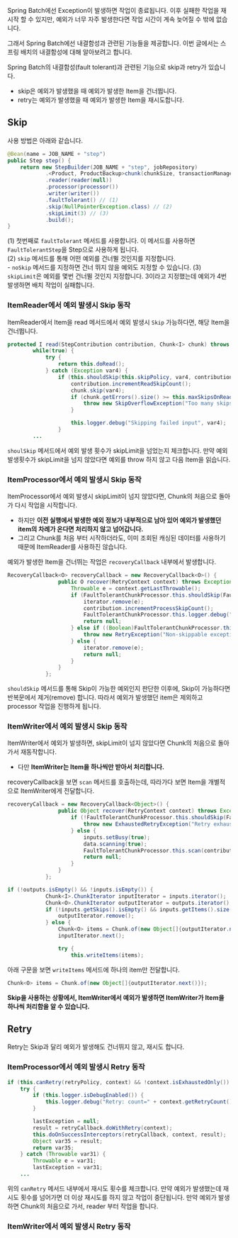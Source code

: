 Spring Batch에선 Exception이 발생하면 작업이 종료됩니다. 이후 실패한 작업을 재시작 할 수 있지만, 예외가 너무 자주 발생한다면 작업 시간이 계속 늦어질 수 밖에 없습니다. 

그래서 Spring Batch에선 내결함성과 관련된 기능들을 제공합니다. 이번 글에서는 스프링 배치의 내결함성에 대해 알아보려고 합니다.

Spring Batch의 내결함성(fault tolerant)과 관련된 기능으로 skip과 retry가 있습니다.
- skip은 예외가 발생했을 때 예외가 발생한 Item을 건너뜁니다. 
- retry는 예외가 발생했을 때 예외가 발생한 Item을 재시도합니다. 

## Skip 

사용 방법은 아래와 같습니다. 
```java
@Bean(name = JOB_NAME + "step")
public Step step() {
    return new StepBuilder(JOB_NAME + "step", jobRepository)
            .<Product, ProductBackup>chunk(chunkSize, transactionManager)
            .reader(reader(null))
            .processor(processor())
            .writer(writer())
            .faultTolerant() // (1)
            .skip(NullPointerException.class) // (2)
            .skipLimit(3) // (3)
            .build();
}
```
(1) 첫번째로 ```faultTolerant``` 메서드를 사용합니다. 이 메서드를 사용하면 ```FaultTolerantStep```을 Step으로 사용하게 됩니다.   
(2) ```skip``` 메서드를 통해 어떤 예외를 건너뛸 것인지를 지정합니다.   
    - ```noSkip``` 메서드를 지정하면 건너 뛰지 않을 예외도 지정할 수 있습니다.
(3) ```skipLimit```은 예외를 몇번 건너뛸 것인지 지정합니다. 3이라고 지정했는데 예외가 4번 발생하면 배치 작업이 실패합니다. 

### ItemReader에서 예외 발생시 Skip 동작 

ItemReader에서 Item을 read 메서드에서 예외 발생시 ```Skip``` 가능하다면, 해당 Item을 건너뜁니다. 

```java
protected I read(StepContribution contribution, Chunk<I> chunk) throws Exception {
        while(true) {
            try {
                return this.doRead();
            } catch (Exception var4) {
                if (this.shouldSkip(this.skipPolicy, var4, contribution.getStepSkipCount())) {
                    contribution.incrementReadSkipCount();
                    chunk.skip(var4);
                    if (chunk.getErrors().size() >= this.maxSkipsOnRead) {
                        throw new SkipOverflowException("Too many skips on read");
                    }

                    this.logger.debug("Skipping failed input", var4);
                }
        ...
```
```shoulSkip``` 메서드에서 예외 발생 횟수가 skipLimit을 넘었는지 체크합니다. 만약 예외 발생횟수가 skipLimit을 넘지 않았다면 예외를 throw 하지 않고 다음 Item을 읽습니다. 

### ItemProcessor에서 예외 발생시 Skip 동작 

ItemProcessor에서 예외 발생시 skipLimit이 넘지 않았다면, Chunk의 처음으로 돌아가 다시 작업을 시작합니다. 
- 하지만 **이전 실행에서 발생한 예외 정보가 내부적으로 남아 있어 예외가 발생했던 item의 차례가 온다면 처리하지 않고 넘어갑니다.**
- 그리고 Chunk를 처음 부터 시작하더라도, 이미 조회된 캐싱된 데이터를 사용하기 때문에 ItemReader를 사용하진 않습니다.

예외가 발생한 Item을 건너뛰는 작업은 ```recoveryCallback``` 내부에서 발생합니다. 
```java
RecoveryCallback<O> recoveryCallback = new RecoveryCallback<O>() {
                public O recover(RetryContext context) throws Exception {
                    Throwable e = context.getLastThrowable();
                    if (FaultTolerantChunkProcessor.this.shouldSkip(FaultTolerantChunkProcessor.this.itemProcessSkipPolicy, e, contribution.getStepSkipCount())) {
                        iterator.remove(e);
                        contribution.incrementProcessSkipCount();
                        FaultTolerantChunkProcessor.this.logger.debug("Skipping after failed process", e);
                        return null;
                    } else if ((Boolean)FaultTolerantChunkProcessor.this.rollbackClassifier.classify(e)) {
                        throw new RetryException("Non-skippable exception in recoverer while processing", e);
                    } else {
                        iterator.remove(e);
                        return null;
                    }
                }
            };
```

```shouldSkip``` 메서드를 통해 Skip이 가능한 예외인지 판단한 이후에, Skip이 가능하다면 반복문에서 제거(remove) 합니다. 
따라서 예외가 발생했던 item은 제외하고 processor 작업을 진행하게 됩니다. 

### ItemWriter에서 예외 발생시 Skip 동작

ItemWriter에서 예외가 발생하면, skipLimit이 넘지 않았다면 Chunk의 처음으로 돌아가서 재동작합니다. 
- 다만 **ItemWriter는 Item을 하나씩만 받아서 처리합니다.** 

recoveryCallback을 보면 ```scan``` 메서드를 호출하는데, 따라가다 보면 Item을 개별적으로 ItemWriter에게 전달합니다. 
```java
recoveryCallback = new RecoveryCallback<Object>() {
                public Object recover(RetryContext context) throws Exception {
                    if (!FaultTolerantChunkProcessor.this.shouldSkip(FaultTolerantChunkProcessor.this.itemWriteSkipPolicy, context.getLastThrowable(), -1L)) {
                        throw new ExhaustedRetryException("Retry exhausted after last attempt in recovery path, but exception is not skippable.", context.getLastThrowable());
                    } else {
                        inputs.setBusy(true);
                        data.scanning(true);
                        FaultTolerantChunkProcessor.this.scan(contribution, inputs, outputs, FaultTolerantChunkProcessor.this.chunkMonitor, true);
                        return null;
                    }
                }
            };
```

```java
if (!outputs.isEmpty() && !inputs.isEmpty()) {
            Chunk<I>.ChunkIterator inputIterator = inputs.iterator();
            Chunk<O>.ChunkIterator outputIterator = outputs.iterator();
            if (!inputs.getSkips().isEmpty() && inputs.getItems().size() != outputs.getItems().size() && outputIterator.hasNext()) {
                outputIterator.remove();
            } else {
                Chunk<O> items = Chunk.of(new Object[]{outputIterator.next()});
                inputIterator.next();

                try {
                    this.writeItems(items);

```
아래 구문을 보면 ```writeItems``` 메서드에 하나의 item만 전달합니다. 
```java
Chunk<O> items = Chunk.of(new Object[]{outputIterator.next()});
```

**Skip을 사용하는 상황에서, ItemWriter에서 예외가 발생하면 ItemWriter가 Item을 하나씩 처리함을 알 수 있습니다.**


## Retry 

Retry는 Skip과 달리 예외가 발생해도 건너뛰지 않고, 재시도 합니다. 

### ItemProcessor에서 예외 발생시 Retry 동작

```java
if (this.canRetry(retryPolicy, context) && !context.isExhaustedOnly()) {
    try {
        if (this.logger.isDebugEnabled()) {
            this.logger.debug("Retry: count=" + context.getRetryCount());
        }

        lastException = null;
        result = retryCallback.doWithRetry(context);
        this.doOnSuccessInterceptors(retryCallback, context, result);
        Object var35 = result;
        return var35;
    } catch (Throwable var31) {
        Throwable e = var31;
        lastException = var31; 
    ...
```
위의 ```canRetry``` 메서드 내부에서 재시도 횟수를 체크합니다. 만약 예외가 발생했는데 재시도 횟수를 넘어가면 더 이상 재시도를 하지 않고 작업이 중단됩니다. 
만약 예외가 발생하면 Chunk의 처음으로 가서, reader 부터 작업을 합니다. 


### ItemWriter에서 예외 발생시 Retry 동작






